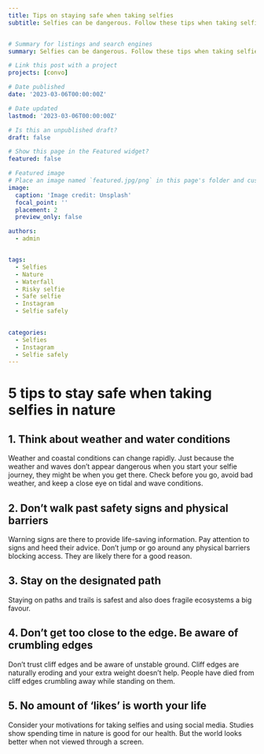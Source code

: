 ```yaml
---
title: Tips on staying safe when taking selfies
subtitle: Selfies can be dangerous. Follow these tips when taking selfies in natural environments.


# Summary for listings and search engines
summary: Selfies can be dangerous. Follow these tips when taking selfies in natural environments.

# Link this post with a project
projects: [convo]

# Date published
date: '2023-03-06T00:00:00Z'

# Date updated
lastmod: '2023-03-06T00:00:00Z'

# Is this an unpublished draft?
draft: false

# Show this page in the Featured widget?
featured: false

# Featured image
# Place an image named `featured.jpg/png` in this page's folder and customize its options here.
image:
  caption: 'Image credit: Unsplash'
  focal_point: ''
  placement: 2
  preview_only: false

authors:
  - admin


tags:
  - Selfies
  - Nature
  - Waterfall
  - Risky selfie
  - Safe selfie
  - Instagram
  - Selfie safely
  

categories:
  - Selfies
  - Instagram
  - Selfie safely
---
```



# 5 tips to stay safe when taking selfies in nature

## 1. Think about weather and water conditions

Weather and coastal conditions can change rapidly. Just because the weather and waves don’t appear dangerous when you start your selfie journey, they might be when you get there. Check before you go, avoid bad weather, and keep a close eye on tidal and wave conditions.

## 2. Don’t walk past safety signs and physical barriers

Warning signs are there to provide life-saving information. Pay attention to signs and heed their advice. Don’t jump or go around any physical barriers blocking access. They are likely there for a good reason.

## 3. Stay on the designated path

Staying on paths and trails is safest and also does fragile ecosystems a big favour.

## 4. Don’t get too close to the edge. Be aware of crumbling edges

Don’t trust cliff edges and be aware of unstable ground. Cliff edges are naturally eroding and your extra weight doesn’t help. People have died from cliff edges crumbling away while standing on them.

## 5. No amount of ‘likes’ is worth your life

Consider your motivations for taking selfies and using social media. Studies show spending time in nature is good for our health. But the world looks better when not viewed through a screen.
